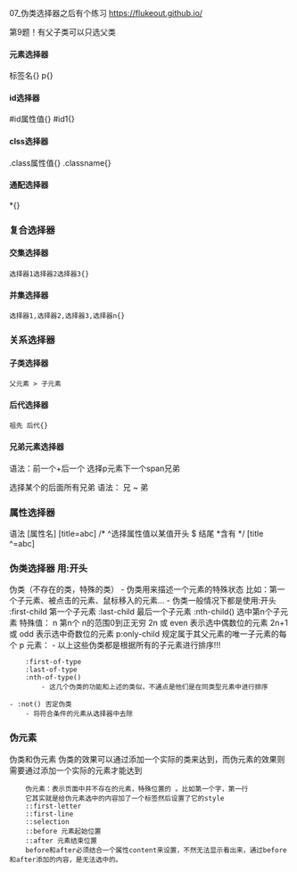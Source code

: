 07_伪类选择器之后有个练习 https://flukeout.github.io/

第9题！有父子类可以只选父类

#### 元素选择器 
标签名{} p{}
####  id选择器 
 #id属性值{}  #id1{}
#### clss选择器 
.class属性值{}   .classname{} 
#### 通配选择器  
*{}

### 复合选择器
#### 交集选择器
```
选择器1选择器2选择器3{} 
```

#### 并集选择器
```
选择器1,选择器2,选择器3,选择器n{}
```
### 关系选择器

#### 子类选择器
```
父元素 > 子元素
```

#### 后代选择器
```
祖先 后代{}
```

#### 兄弟元素选择器 
语法：前一个+后一个 
    选择p元素下一个span兄弟

选择某个的后面所有兄弟
    语法： 兄 ~ 弟    


### 属性选择器
语法 [属性名]
[title=abc]
/* ^选择属性值以某值开头   $ 结尾   *含有 
         */
        [title ^=abc]

### 伪类选择器 用:开头
伪类（不存在的类，特殊的类）
    - 伪类用来描述一个元素的特殊状态
        比如：第一个子元素、被点击的元素、鼠标移入的元素...
    - 伪类一般情况下都是使用:开头
        :first-child 第一个子元素
        :last-child 最后一个子元素
        :nth-child() 选中第n个子元素
            特殊值：
                n 第n个 n的范围0到正无穷
                2n 或 even 表示选中偶数位的元素
                2n+1 或 odd 表示选中奇数位的元素
        p:only-child 规定属于其父元素的唯一子元素的每个 p 元素：
            - 以上这些伪类都是根据所有的子元素进行排序!!!

        :first-of-type
        :last-of-type
        :nth-of-type()
            - 这几个伪类的功能和上述的类似，不通点是他们是在同类型元素中进行排序

    - :not() 否定伪类
        - 将符合条件的元素从选择器中去除

### 伪元素
伪类和伪元素
        伪类的效果可以通过添加一个实际的类来达到，而伪元素的效果则需要通过添加一个实际的元素才能达到


        伪元素：表示页面中并不存在的元素，特殊位置的 。比如第一个字，第一行
        它其实就是给伪元素选中的内容加了一个标签然后设置了它的style
        ::first-letter
        ::first-line
        ::selection
        ::before 元素起始位置
        ::after 元素结束位置
        before和after必须结合一个属性content来设置，不然无法显示看出来，通过before和after添加的内容，是无法选中的。
